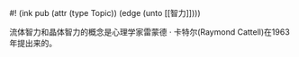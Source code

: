 #! (ink pub (attr (type Topic)) (edge (unto [[智力]])))

流体智力和晶体智力的概念是心理学家雷蒙德 · 卡特尔(Raymond Cattell)在1963年提出来的。